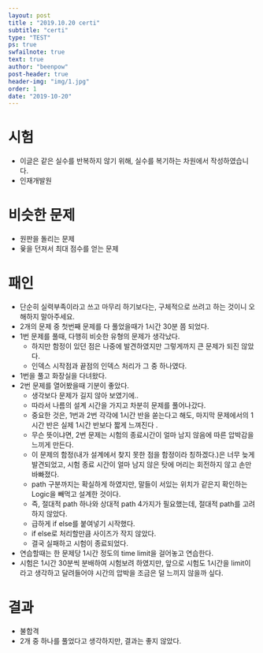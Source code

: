 ```yaml
---
layout: post
title : "2019.10.20 certi"
subtitle: "certi"
type: "TEST"
ps: true
swfailnote: true
text: true
author: "beenpow"
post-header: true
header-img: "img/1.jpg"
order: 1
date: "2019-10-20"
---
```


# 시험

- 이글은 같은 실수를 반복하지 않기 위해, 실수를 복기하는 차원에서 작성하였습니다.
- 인재개발원

# 비슷한 문제

- 원판을 돌리는 문제
- 윷을 던져서 최대 점수를 얻는 문제

# 패인

- 단순히 실력부족이라고 쓰고 마무리 하기보다는, 구체적으로 쓰려고 하는 것이니 오해하지 말아주세요.
- 2개의 문제 중 첫번째 문제를 다 풀었을때가 1시간 30분 쯤 되었다.
- 1번 문제를 풀때, 다행히 비슷한 유형의 문제가 생각났다.
    - 하지만 함정이 있던 점은 나중에 발견하였지만 그렇게까지 큰 문제가 되진 않았다.
    - 인덱스 시작점과 끝점의 인덱스 처리가 그 중 하나였다.
- 1번을 풀고 화장실을 다녀왔다.
- 2번 문제를 열어봤을때 기분이 좋았다.
    - 생각보다 문제가 길지 않아 보였기에..
    - 따라서 나름의 설계 시간을 가지고 차분히 문제를 풀어나갔다.
    - 중요한 것은, 1번과 2번 각각에 1시간 반을 쏟는다고 해도, 마지막 문제에서의 1시간 반은 실제 1시간 반보다 짧게 느껴진다  .
    - 무슨 뜻이냐면, 2번 문제는 시험의 종료시간이 얼마 남지 않음에 따른 압박감을 느끼게 만든다.
    - 이 문제의 함정(내가 설계에서 찾지 못한 점을 함정이라 칭하겠다.)은 너무 늦게 발견되었고, 시험
      종료 시간이 얼마 남지 않은 탓에 머리는 회전하지 않고 손만 바빠졌다.
    - path 구분까지는 확실하게 하였지만, 말들이 서있는 위치가 같은지 확인하는 Logic을 빼먹고 설계한
      것이다.
    - 즉, 절대적 path 하나와 상대적 path 4가지가 필요했는데, 절대적 path를 고려하지 않았다.
    - 급하게 if else를 붙여넣기 시작했다.
    - if else로 처리할만큼 사이즈가 작지 않았다.
    - 결국 실패하고 시험이 종료되었다.
- 연습할때는 한 문제당 1시간 정도의 time limit을 걸어놓고 연습한다.
- 시험은 1시간 30분씩 분배하여 시험보려 하였지만, 앞으로 시험도 1시간을 limit이라고 생각하고
  달려들어야 시간의 압박을 조금은 덜 느끼지 않을까 싶다.

# 결과
- 불합격
- 2개 중 하나를 풀었다고 생각하지만, 결과는 좋지 않았다.
